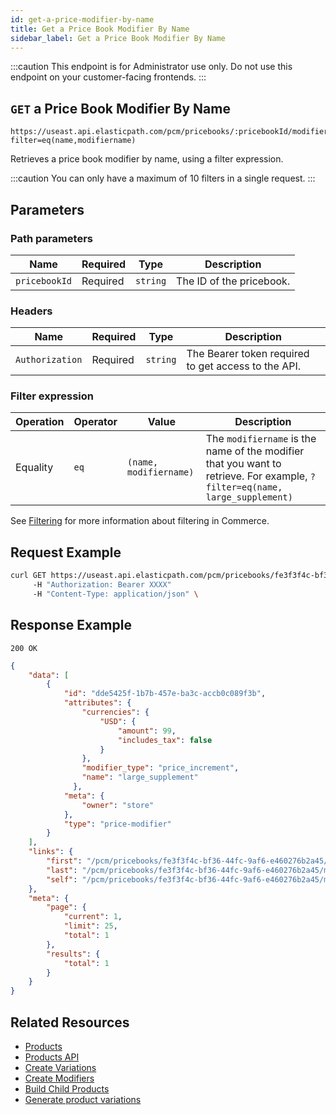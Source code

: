 ```yaml
---
id: get-a-price-modifier-by-name
title: Get a Price Book Modifier By Name
sidebar_label: Get a Price Book Modifier By Name
---
```


:::caution
This endpoint is for Administrator use only. Do not use this endpoint on your customer-facing frontends.
:::

## `GET` a Price Book Modifier By Name

```http
https://useast.api.elasticpath.com/pcm/pricebooks/:pricebookId/modifiers?filter=eq(name,modifiername)
```

Retrieves a price book modifier by name, using a filter expression.

:::caution
You can only have a maximum of 10 filters in a single request.
:::

## Parameters

### Path parameters

| Name | Required | Type | Description |
| --- | --- | --- | --- |
| `pricebookId` | Required | `string` | The ID of the pricebook. |

### Headers

| Name | Required | Type | Description |
| --- | --- | --- | --- |
| `Authorization` | Required | `string` | The Bearer token required to get access to the API. |

### Filter expression

| Operation | Operator | Value | Description |
| --- | --- | --- | --- |
| Equality | `eq` | `(name, modifiername)` | The `modifiername` is the name of the modifier that you want to retrieve. For example, `?filter=eq(name, large_supplement)`  |

See [Filtering](/docs/commerce-cloud/api-overview/filtering) for more information about filtering in Commerce.

## Request Example

```bash
curl GET https://useast.api.elasticpath.com/pcm/pricebooks/fe3f3f4c-bf36-44fc-9af6-e460276b2a45/modifiers?filter=eq(name,large_supplement)
     -H "Authorization: Bearer XXXX"
     -H "Content-Type: application/json" \
```

## Response Example

`200 OK`

```json
{
    "data": [
        {
            "id": "dde5425f-1b7b-457e-ba3c-accb0c089f3b",
            "attributes": {
                "currencies": {
                    "USD": {
                        "amount": 99,
                        "includes_tax": false
                    }
                },
                "modifier_type": "price_increment",
                "name": "large_supplement"
              },
            "meta": {
                "owner": "store"
            },
            "type": "price-modifier"
        }
    ],
    "links": {
        "first": "/pcm/pricebooks/fe3f3f4c-bf36-44fc-9af6-e460276b2a45/modifiers?filter=eq(name,large_supplement)&page[offset]=0&page[limit]=25&",
        "last": "/pcm/pricebooks/fe3f3f4c-bf36-44fc-9af6-e460276b2a45/modifiers?filter=eq(name,large_supplement)&page[offset]=0&page[limit]=25&",
        "self": "/pcm/pricebooks/fe3f3f4c-bf36-44fc-9af6-e460276b2a45/modifiers?filter=eq(name,large_supplement)&"
    },
    "meta": {
        "page": {
            "current": 1,
            "limit": 25,
            "total": 1
        },
        "results": {
            "total": 1
        }
    }
}
```

## Related Resources

- [Products](/docs/pxm/products/pxm-products)
- [Products API](/docs/pxm/products/ep-pxm-products-api/pxm-products-api-overview)
- [Create Variations](/docs/pxm/products/pxm-product-variations/pxm-product-variations-api/create-variation)
- [Create Modifiers](/docs/pxm/products/pxm-product-variations/pxm-variation-modifiers-api/create-a-modifier)
- [Build Child Products](/docs/pxm/products/pxm-product-variations/child-products-api/build-child-products)
- [Generate product variations](/docs/pxm/products/pxm-product-variations/generate-pxm-variations)
